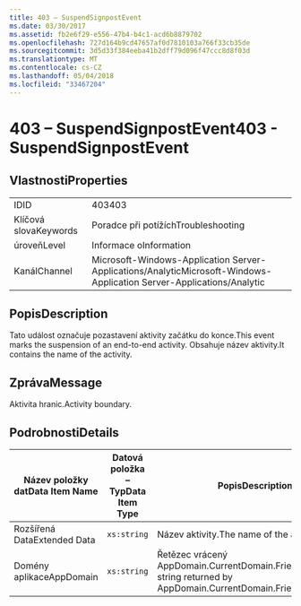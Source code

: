 ```yaml
---
title: 403 – SuspendSignpostEvent
ms.date: 03/30/2017
ms.assetid: fb2e6f29-e556-47b4-b4c1-acd6b8879702
ms.openlocfilehash: 727d164b9cd47657af0d7810103a766f33cb35de
ms.sourcegitcommit: 3d5d33f384eeba41b2dff79d096f47ccc8d8f03d
ms.translationtype: MT
ms.contentlocale: cs-CZ
ms.lasthandoff: 05/04/2018
ms.locfileid: "33467204"
---
```

# <a name="403---suspendsignpostevent"></a><span data-ttu-id="8cbcb-102">403 – SuspendSignpostEvent</span><span class="sxs-lookup"><span data-stu-id="8cbcb-102">403 - SuspendSignpostEvent</span></span>
## <a name="properties"></a><span data-ttu-id="8cbcb-103">Vlastnosti</span><span class="sxs-lookup"><span data-stu-id="8cbcb-103">Properties</span></span>  
  
|||  
|-|-|  
|<span data-ttu-id="8cbcb-104">ID</span><span class="sxs-lookup"><span data-stu-id="8cbcb-104">ID</span></span>|<span data-ttu-id="8cbcb-105">403</span><span class="sxs-lookup"><span data-stu-id="8cbcb-105">403</span></span>|  
|<span data-ttu-id="8cbcb-106">Klíčová slova</span><span class="sxs-lookup"><span data-stu-id="8cbcb-106">Keywords</span></span>|<span data-ttu-id="8cbcb-107">Poradce při potížích</span><span class="sxs-lookup"><span data-stu-id="8cbcb-107">Troubleshooting</span></span>|  
|<span data-ttu-id="8cbcb-108">úroveň</span><span class="sxs-lookup"><span data-stu-id="8cbcb-108">Level</span></span>|<span data-ttu-id="8cbcb-109">Informace o</span><span class="sxs-lookup"><span data-stu-id="8cbcb-109">Information</span></span>|  
|<span data-ttu-id="8cbcb-110">Kanál</span><span class="sxs-lookup"><span data-stu-id="8cbcb-110">Channel</span></span>|<span data-ttu-id="8cbcb-111">Microsoft-Windows-Application Server-Applications/Analytic</span><span class="sxs-lookup"><span data-stu-id="8cbcb-111">Microsoft-Windows-Application Server-Applications/Analytic</span></span>|  
  
## <a name="description"></a><span data-ttu-id="8cbcb-112">Popis</span><span class="sxs-lookup"><span data-stu-id="8cbcb-112">Description</span></span>  
 <span data-ttu-id="8cbcb-113">Tato událost označuje pozastavení aktivity začátku do konce.</span><span class="sxs-lookup"><span data-stu-id="8cbcb-113">This event marks the suspension of an end-to-end activity.</span></span> <span data-ttu-id="8cbcb-114">Obsahuje název aktivity.</span><span class="sxs-lookup"><span data-stu-id="8cbcb-114">It contains the name of the activity.</span></span>  
  
## <a name="message"></a><span data-ttu-id="8cbcb-115">Zpráva</span><span class="sxs-lookup"><span data-stu-id="8cbcb-115">Message</span></span>  
 <span data-ttu-id="8cbcb-116">Aktivita hranic.</span><span class="sxs-lookup"><span data-stu-id="8cbcb-116">Activity boundary.</span></span>  
  
## <a name="details"></a><span data-ttu-id="8cbcb-117">Podrobnosti</span><span class="sxs-lookup"><span data-stu-id="8cbcb-117">Details</span></span>  
  
|<span data-ttu-id="8cbcb-118">Název položky dat</span><span class="sxs-lookup"><span data-stu-id="8cbcb-118">Data Item Name</span></span>|<span data-ttu-id="8cbcb-119">Datová položka – Typ</span><span class="sxs-lookup"><span data-stu-id="8cbcb-119">Data Item Type</span></span>|<span data-ttu-id="8cbcb-120">Popis</span><span class="sxs-lookup"><span data-stu-id="8cbcb-120">Description</span></span>|  
|--------------------|--------------------|-----------------|  
|<span data-ttu-id="8cbcb-121">Rozšířená Data</span><span class="sxs-lookup"><span data-stu-id="8cbcb-121">Extended Data</span></span>|`xs:string`|<span data-ttu-id="8cbcb-122">Název aktivity.</span><span class="sxs-lookup"><span data-stu-id="8cbcb-122">The name of the activity.</span></span>|  
|<span data-ttu-id="8cbcb-123">Domény aplikace</span><span class="sxs-lookup"><span data-stu-id="8cbcb-123">AppDomain</span></span>|`xs:string`|<span data-ttu-id="8cbcb-124">Řetězec vrácený AppDomain.CurrentDomain.FriendlyName.</span><span class="sxs-lookup"><span data-stu-id="8cbcb-124">The string returned by AppDomain.CurrentDomain.FriendlyName.</span></span>|

